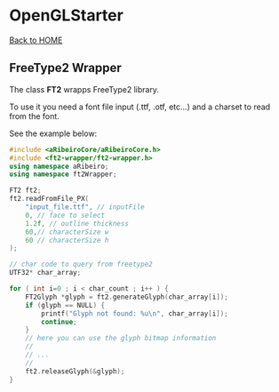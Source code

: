 # OpenGLStarter

[Back to HOME](../index.md)

## FreeType2 Wrapper

The class __FT2__ wrapps FreeType2 library.

To use it you need a font file input (.ttf, .otf, etc...) and a charset to read from the font.

See the example below:

```cpp
#include <aRibeiroCore/aRibeiroCore.h>
#include <ft2-wrapper/ft2-wrapper.h>
using namespace aRibeiro;
using namespace ft2Wrapper;

FT2 ft2;
ft2.readFromFile_PX(
    "input_file.ttf", // inputFile
    0, // face to select
    1.2f, // outline thickness
    60,// characterSize w
    60 // characterSize h
);

// char code to query from freetype2
UTF32* char_array;

for ( int i=0 ; i < char_count ; i++ ) {
    FT2Glyph *glyph = ft2.generateGlyph(char_array[i]);
    if (glyph == NULL) {
        printf("Glyph not found: %u\n", char_array[i]);
        continue;
    }
    // here you can use the glyph bitmap information
    //
    // ...
    //
    ft2.releaseGlyph(&glyph);
}
```
